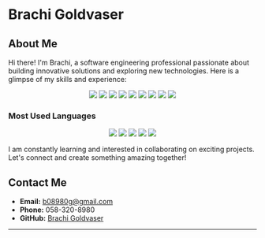 # Brachi Goldvaser

## About Me

Hi there! I'm Brachi, a software engineering professional passionate about building innovative solutions and exploring new technologies. Here is a glimpse of my skills and experience:

<p align="center">
  <img src="https://img.shields.io/badge/JavaScript-F7DF1E?style=flat-square&logo=javascript&logoColor=black" />
  <img src="https://img.shields.io/badge/HTML5-E34F26?style=flat-square&logo=html5&logoColor=white" />
  <img src="https://img.shields.io/badge/CSS3-1572B6?style=flat-square&logo=css3&logoColor=white" />
  <img src="https://img.shields.io/badge/React-61DAFB?style=flat-square&logo=react&logoColor=black" />
  <img src="https://img.shields.io/badge/Node.js-339933?style=flat-square&logo=nodedotjs&logoColor=white" />
  <img src="https://img.shields.io/badge/.NET_Core-512BD4?style=flat-square&logo=dotnet&logoColor=white" />
  <img src="https://img.shields.io/badge/SQL_Server-CC2927?style=flat-square&logo=microsoftsqlserver&logoColor=white" />
  <img src="https://img.shields.io/badge/C_Sharp-239120?style=flat-square&logo=csharp&logoColor=white" />
  <img src="https://img.shields.io/badge/Docker-2496ED?style=flat-square&logo=docker&logoColor=white" />
</p>

### Most Used Languages
<p align="center">
  <img src="https://img.shields.io/badge/C%23-57.73%25-239120?style=flat-square&logo=csharp&logoColor=white" />
  <img src="https://img.shields.io/badge/JavaScript-29.09%25-F7DF1E?style=flat-square&logo=javascript&logoColor=black" />
  <img src="https://img.shields.io/badge/HTML-5.40%25-E34F26?style=flat-square&logo=html5&logoColor=white" />
  <img src="https://img.shields.io/badge/CSS-4.30%25-1572B6?style=flat-square&logo=css3&logoColor=white" />
  <img src="https://img.shields.io/badge/TSQL-3.48%25-CC2927?style=flat-square&logo=microsoftsqlserver&logoColor=white" />
</p>

I am constantly learning and interested in collaborating on exciting projects. Let's connect and create something amazing together!

## Contact Me

- **Email:** b08980g@gmail.com
- **Phone:** 058-320-8980
- **GitHub:** [Brachi Goldvaser](https://github.com/BrachiGoldvaser)

---

